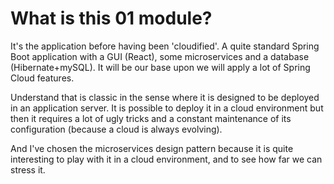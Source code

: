 # What is this 01 module?
It's the application before having been 'cloudified'.
A quite standard Spring Boot application with a GUI (React), some microservices and a database (Hibernate+mySQL).
It will be our base upon we will apply a lot of Spring Cloud features.

Understand that is classic in the sense where it is designed to be deployed in an application server.
It is possible to deploy it in a cloud environment but then it requires a lot of ugly tricks and a constant maintenance of its configuration (because a cloud is always evolving).

And I've chosen the microservices design pattern because it is quite interesting to play with it in a cloud environment, and to see how far we can stress it.